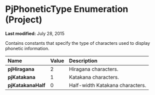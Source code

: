 
# PjPhoneticType Enumeration (Project)

 **Last modified:** July 28, 2015

Contains constants that specify the type of characters used to display phonetic information.


|**Name**|**Value**|**Description**|
|:-----|:-----|:-----|
| **pjHiragana**|2|Hiragana characters.|
| **pjKatakana**|1|Katakana characters.|
| **pjKatakanaHalf**|0|Half-width Katakana characters.|
